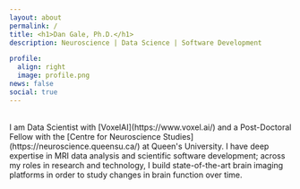 ```yaml
---
layout: about
permalink: /
title: <h1>Dan Gale, Ph.D.</h1>
description: Neuroscience | Data Science | Software Development

profile:
  align: right
  image: profile.png
news: false
social: true
---
```

<br>
I am Data Scientist with [VoxelAI](https://www.voxel.ai/) and a Post-Doctoral Fellow with the [Centre for Neuroscience Studies](https://neuroscience.queensu.ca/) at Queen's University. I have deep expertise in MRI data analysis and scientific software development; across my roles in research and technology, I build state-of-the-art brain imaging platforms in order to study changes in brain function over time.
